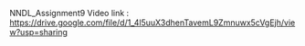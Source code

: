 NNDL_Assignment9
Video link : https://drive.google.com/file/d/1_4l5uuX3dhenTavemL9Zmnuwx5cVgEjh/view?usp=sharing

